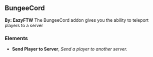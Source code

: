 ## BungeeCord
**By: EazyFTW**
The BungeeCord addon gives you the ability to teleport players to a server
<br>

### Elements
* **Send Player to Server**, *Send a player to another server.*
